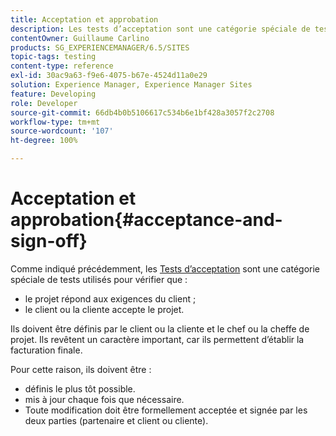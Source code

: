 ```yaml
---
title: Acceptation et approbation
description: Les tests d’acceptation sont une catégorie spéciale de tests utilisés pour vérifier que le projet satisfait aux exigences du client ou de la cliente, et que ce dernier ou cette dernière accepte le projet.
contentOwner: Guillaume Carlino
products: SG_EXPERIENCEMANAGER/6.5/SITES
topic-tags: testing
content-type: reference
exl-id: 30ac9a63-f9e6-4075-b67e-4524d11a0e29
solution: Experience Manager, Experience Manager Sites
feature: Developing
role: Developer
source-git-commit: 66db4b0b5106617c534b6e1bf428a3057f2c2708
workflow-type: tm+mt
source-wordcount: '107'
ht-degree: 100%

---
```


# Acceptation et approbation{#acceptance-and-sign-off}

Comme indiqué précédemment, les [Tests d’acceptation](/help/sites-developing/planning.md) sont une catégorie spéciale de tests utilisés pour vérifier que :

* le projet répond aux exigences du client ;
* le client ou la cliente accepte le projet.

Ils doivent être définis par le client ou la cliente et le chef ou la cheffe de projet. Ils revêtent un caractère important, car ils permettent d’établir la facturation finale.

Pour cette raison, ils doivent être :

* définis le plus tôt possible.
* mis à jour chaque fois que nécessaire.
* Toute modification doit être formellement acceptée et signée par les deux parties (partenaire et client ou cliente).
